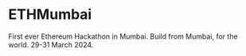 # ETHMumbai
First ever Ethereum Hackathon in Mumbai. Build from Mumbai, for the world. 29-31 March 2024.

